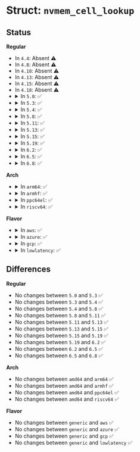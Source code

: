 # Struct: <code>nvmem_cell_lookup</code>

## Status
<b>Regular</b>
<ul>
<li>
In <code>4.4</code>: Absent ⚠️
</li>
<li>
In <code>4.8</code>: Absent ⚠️
</li>
<li>
In <code>4.10</code>: Absent ⚠️
</li>
<li>
In <code>4.13</code>: Absent ⚠️
</li>
<li>
In <code>4.15</code>: Absent ⚠️
</li>
<li>
In <code>4.18</code>: Absent ⚠️
</li>
<li>
<details>
<summary>In <code>5.0</code>: ✅</summary>

```c
struct nvmem_cell_lookup {
    const char *nvmem_name;
    const char *cell_name;
    const char *dev_id;
    const char *con_id;
    struct list_head node;
};
```
</details>
</li>
<li>
<details>
<summary>In <code>5.3</code>: ✅</summary>

```c
struct nvmem_cell_lookup {
    const char *nvmem_name;
    const char *cell_name;
    const char *dev_id;
    const char *con_id;
    struct list_head node;
};
```
</details>
</li>
<li>
<details>
<summary>In <code>5.4</code>: ✅</summary>

```c
struct nvmem_cell_lookup {
    const char *nvmem_name;
    const char *cell_name;
    const char *dev_id;
    const char *con_id;
    struct list_head node;
};
```
</details>
</li>
<li>
<details>
<summary>In <code>5.8</code>: ✅</summary>

```c
struct nvmem_cell_lookup {
    const char *nvmem_name;
    const char *cell_name;
    const char *dev_id;
    const char *con_id;
    struct list_head node;
};
```
</details>
</li>
<li>
<details>
<summary>In <code>5.11</code>: ✅</summary>

```c
struct nvmem_cell_lookup {
    const char *nvmem_name;
    const char *cell_name;
    const char *dev_id;
    const char *con_id;
    struct list_head node;
};
```
</details>
</li>
<li>
<details>
<summary>In <code>5.13</code>: ✅</summary>

```c
struct nvmem_cell_lookup {
    const char *nvmem_name;
    const char *cell_name;
    const char *dev_id;
    const char *con_id;
    struct list_head node;
};
```
</details>
</li>
<li>
<details>
<summary>In <code>5.15</code>: ✅</summary>

```c
struct nvmem_cell_lookup {
    const char *nvmem_name;
    const char *cell_name;
    const char *dev_id;
    const char *con_id;
    struct list_head node;
};
```
</details>
</li>
<li>
<details>
<summary>In <code>5.19</code>: ✅</summary>

```c
struct nvmem_cell_lookup {
    const char *nvmem_name;
    const char *cell_name;
    const char *dev_id;
    const char *con_id;
    struct list_head node;
};
```
</details>
</li>
<li>
<details>
<summary>In <code>6.2</code>: ✅</summary>

```c
struct nvmem_cell_lookup {
    const char *nvmem_name;
    const char *cell_name;
    const char *dev_id;
    const char *con_id;
    struct list_head node;
};
```
</details>
</li>
<li>
<details>
<summary>In <code>6.5</code>: ✅</summary>

```c
struct nvmem_cell_lookup {
    const char *nvmem_name;
    const char *cell_name;
    const char *dev_id;
    const char *con_id;
    struct list_head node;
};
```
</details>
</li>
<li>
<details>
<summary>In <code>6.8</code>: ✅</summary>

```c
struct nvmem_cell_lookup {
    const char *nvmem_name;
    const char *cell_name;
    const char *dev_id;
    const char *con_id;
    struct list_head node;
};
```
</details>
</li>
</ul>
<b>Arch</b>
<ul>
<li>
<details>
<summary>In <code>arm64</code>: ✅</summary>

```c
struct nvmem_cell_lookup {
    const char *nvmem_name;
    const char *cell_name;
    const char *dev_id;
    const char *con_id;
    struct list_head node;
};
```
</details>
</li>
<li>
<details>
<summary>In <code>armhf</code>: ✅</summary>

```c
struct nvmem_cell_lookup {
    const char *nvmem_name;
    const char *cell_name;
    const char *dev_id;
    const char *con_id;
    struct list_head node;
};
```
</details>
</li>
<li>
<details>
<summary>In <code>ppc64el</code>: ✅</summary>

```c
struct nvmem_cell_lookup {
    const char *nvmem_name;
    const char *cell_name;
    const char *dev_id;
    const char *con_id;
    struct list_head node;
};
```
</details>
</li>
<li>
<details>
<summary>In <code>riscv64</code>: ✅</summary>

```c
struct nvmem_cell_lookup {
    const char *nvmem_name;
    const char *cell_name;
    const char *dev_id;
    const char *con_id;
    struct list_head node;
};
```
</details>
</li>
</ul>
<b>Flavor</b>
<ul>
<li>
<details>
<summary>In <code>aws</code>: ✅</summary>

```c
struct nvmem_cell_lookup {
    const char *nvmem_name;
    const char *cell_name;
    const char *dev_id;
    const char *con_id;
    struct list_head node;
};
```
</details>
</li>
<li>
<details>
<summary>In <code>azure</code>: ✅</summary>

```c
struct nvmem_cell_lookup {
    const char *nvmem_name;
    const char *cell_name;
    const char *dev_id;
    const char *con_id;
    struct list_head node;
};
```
</details>
</li>
<li>
<details>
<summary>In <code>gcp</code>: ✅</summary>

```c
struct nvmem_cell_lookup {
    const char *nvmem_name;
    const char *cell_name;
    const char *dev_id;
    const char *con_id;
    struct list_head node;
};
```
</details>
</li>
<li>
<details>
<summary>In <code>lowlatency</code>: ✅</summary>

```c
struct nvmem_cell_lookup {
    const char *nvmem_name;
    const char *cell_name;
    const char *dev_id;
    const char *con_id;
    struct list_head node;
};
```
</details>
</li>
</ul>

## Differences
<b>Regular</b>
<ul>
<li>
No changes between <code>5.0</code> and <code>5.3</code> ✅
</li>
<li>
No changes between <code>5.3</code> and <code>5.4</code> ✅
</li>
<li>
No changes between <code>5.4</code> and <code>5.8</code> ✅
</li>
<li>
No changes between <code>5.8</code> and <code>5.11</code> ✅
</li>
<li>
No changes between <code>5.11</code> and <code>5.13</code> ✅
</li>
<li>
No changes between <code>5.13</code> and <code>5.15</code> ✅
</li>
<li>
No changes between <code>5.15</code> and <code>5.19</code> ✅
</li>
<li>
No changes between <code>5.19</code> and <code>6.2</code> ✅
</li>
<li>
No changes between <code>6.2</code> and <code>6.5</code> ✅
</li>
<li>
No changes between <code>6.5</code> and <code>6.8</code> ✅
</li>
</ul>
<b>Arch</b>
<ul>
<li>
No changes between <code>amd64</code> and <code>arm64</code> ✅
</li>
<li>
No changes between <code>amd64</code> and <code>armhf</code> ✅
</li>
<li>
No changes between <code>amd64</code> and <code>ppc64el</code> ✅
</li>
<li>
No changes between <code>amd64</code> and <code>riscv64</code> ✅
</li>
</ul>
<b>Flavor</b>
<ul>
<li>
No changes between <code>generic</code> and <code>aws</code> ✅
</li>
<li>
No changes between <code>generic</code> and <code>azure</code> ✅
</li>
<li>
No changes between <code>generic</code> and <code>gcp</code> ✅
</li>
<li>
No changes between <code>generic</code> and <code>lowlatency</code> ✅
</li>
</ul>
